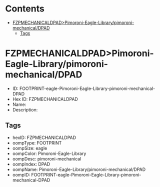 



Contents
========

* [FZPMECHANICALDPAD>Pimoroni-Eagle-Library/pimoroni-mechanical/DPAD](#fzpmechanicaldpadpimoroni-eagle-librarypimoroni-mechanicaldpad)
	* [Tags](#tags)

# FZPMECHANICALDPAD>Pimoroni-Eagle-Library/pimoroni-mechanical/DPAD

- ID: FOOTPRINT-eagle-Pimoroni-Eagle-Library-pimoroni-mechanical-DPAD
- Hex ID: FZPMECHANICALDPAD
- Name: 
- Description: 

## Tags

- hexID: FZPMECHANICALDPAD
- oompType: FOOTPRINT
- oompSize: eagle
- oompColor: Pimoroni-Eagle-Library
- oompDesc: pimoroni-mechanical
- oompIndex: DPAD
- oompName: Pimoroni-Eagle-Library/pimoroni-mechanical/DPAD
- oompID: FOOTPRINT-eagle-Pimoroni-Eagle-Library-pimoroni-mechanical-DPAD
